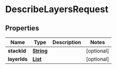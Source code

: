 

# DescribeLayersRequest


## Properties

| Name | Type | Description | Notes |
|------------ | ------------- | ------------- | -------------|
|**stackId** | [**String**](String.md) |  |  [optional] |
|**layerIds** | [**List**](List.md) |  |  [optional] |



